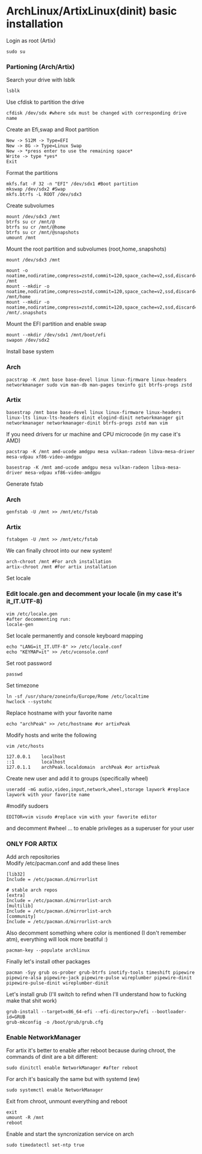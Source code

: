 # ArchLinux/ArtixLinux(dinit) basic installation

Login as root (Artix) 
```
sudo su
```

### Partioning (Arch/Artix)
Search your drive with lsblk
```
lsblk
```
Use cfdisk to partition the drive
```
cfdisk /dev/sdx #where sdx must be changed with corresponding drive name
```
Create an Efi,swap and Root partition
```
New -> 512M -> Type=EFI 
New -> 8G -> Type=Linux Swap
New -> *press enter to use the remaining space* 
Write -> type *yes*
Exit
```
Format the partitions
```
mkfs.fat -F 32 -n "EFI" /dev/sdx1 #Boot partition
mkswap /dev/sdx2 #Swap 
mkfs.btrfs -L ROOT /dev/sdx3
```
Create subvolumes
```
mount /dev/sdx3 /mnt
btrfs su cr /mnt/@
btrfs su cr /mnt/@home
btrfs su cr /mnt/@snapshots
umount /mnt
```
Mount the root partition and subvolumes (root,home,.snapshots)
```
mount /dev/sdx3 /mnt

mount -o noatime,nodiratime,compress=zstd,commit=120,space_cache=v2,ssd,discard=async,autodefrag,subvol=@ /mnt
mount --mkdir -o noatime,nodiratime,compress=zstd,commit=120,space_cache=v2,ssd,discard=async,autodefrag,subvol=@home /mnt/home
mount --mkdir -o noatime,nodiratime,compress=zstd,commit=120,space_cache=v2,ssd,discard=async,autodefrag,subvol=@snapshots /mnt/.snapshots
```
Mount the EFI partition and enable swap
```
mount --mkdir /dev/sdx1 /mnt/boot/efi
swapon /dev/sdx2
```
Install base system
### Arch
```
pacstrap -K /mnt base base-devel linux linux-firmware linux-headers networkmanager sudo vim man-db man-pages texinfo git btrfs-progs zstd
```
### Artix
```
basestrap /mnt base base-devel linux linux-firmware linux-headers linux-lts linux-lts-headers dinit elogind-dinit networkmanager git networkmanager networkmanager-dinit btrfs-progs zstd man vim 
```
If you need drivers for ur machine and CPU microcode (in my case it's AMD)
```
pacstrap -K /mnt amd-ucode amdgpu mesa vulkan-radeon libva-mesa-driver mesa-vdpau xf86-video-amdgpu
```
```
basestrap -K /mnt amd-ucode amdgpu mesa vulkan-radeon libva-mesa-driver mesa-vdpau xf86-video-amdgpu
```
Generate fstab
### Arch
```
genfstab -U /mnt >> /mnt/etc/fstab
```
### Artix
```
fstabgen -U /mnt >> /mnt/etc/fstab
```
We can finally chroot into our new system!
```
arch-chroot /mnt #For arch installation
artix-chroot /mnt #For artix installation
```
Set locale
### Edit locale.gen and decomment your locale (in my case it's it_IT.UTF-8)
```
vim /etc/locale.gen
#after decommenting run:
locale-gen
```
Set locale permanently and console keyboard mapping
```
echo "LANG=it_IT.UTF-8" >> /etc/locale.conf
echo "KEYMAP=it" >> /etc/vconsole.conf
```
Set root password
```
passwd
```
Set timezone
```
ln -sf /usr/share/zoneinfo/Europe/Rome /etc/localtime
hwclock --systohc
```
Replace hostname with your favorite name
```
echo "archPeak" >> /etc/hostname #or artixPeak
```
Modify hosts and write the following
```
vim /etc/hosts

127.0.0.1    localhost
::1          localhost
127.0.1.1    archPeak.localdomain  archPeak #or artixPeak
```
Create new user and add it to groups (specifically wheel)
```
useradd -mG audio,video,input,network,wheel,storage laywork #replace laywork with your favorite name
```
#modify sudoers
```
EDITOR=vim visudo #replace vim with your favorite editor
```
and decomment #wheel ...
to enable privileges as a superuser for your user
### ONLY FOR ARTIX
Add arch repositories\
Modify /etc/pacman.conf and add these lines
```
[lib32]
Include = /etc/pacman.d/mirrorlist

# stable arch repos
[extra]
Include = /etc/pacman.d/mirrorlist-arch
[multilib]
Include = /etc/pacman.d/mirrorlist-arch
[community]
Include = /etc/pacman.d/mirrorlist-arch
```
Also decomment something where color is mentioned (I don't remember atm), everything will look more beatiful :)
```
pacman-key --populate archlinux
```
Finally let's install other packages
```
pacman -Syy grub os-prober grub-btrfs inotify-tools timeshift pipewire pipewire-alsa pipewire-jack pipewire-pulse wireplumber pipewire-dinit pipewire-pulse-dinit wireplumber-dinit
```
Let's install grub (I'll switch to refind when I'll understand how to fucking make that shit work)
```
grub-install --target=x86_64-efi --efi-directory=/efi --bootloader-id=GRUB
grub-mkconfig -o /boot/grub/grub.cfg
```
### Enable NetworkManager
For artix it's better to enable after reboot because during chroot, the commands of dinit are a bit different:
```
sudo dinitctl enable NetworkManager #after reboot
```
For arch it's basically the same but with systemd (ew)
```
sudo systemctl enable NetworkManager
```
Exit from chroot, unmount everything and reboot
```
exit
umount -R /mnt
reboot
```
Enable and start the syncronization service on arch
```
sudo timedatectl set-ntp true
```

